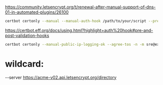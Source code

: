 https://community.letsencrypt.org/t/renewal-after-manual-support-of-dns-01-in-automated-plugins/26100

```bash
certbot certonly --manual --manual-auth-hook /path/to/your/script --preferred-challenges dns
```

https://certbot.eff.org/docs/using.html?highlight=auth%20hook#pre-and-post-validation-hooks

```bash
certbot certonly --manual-public-ip-logging-ok --agree-tos -n -m sre@example.com --preferred-challenges=dns --test-cert  --manual --manual-auth-hook /opt/certbot/validation.sh --manual-cleanup-hook /opt/certbot/clean.sh -d t1.example.com -d t2.example.com
```

# wildcard:
--server https://acme-v02.api.letsencrypt.org/directory
